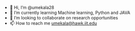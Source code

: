 - 👋 Hi, I’m @umekala28
- 🌱 I’m currently learning Machine learning, Python and JAVA
- 💞️ I’m looking to collaborate on research opportunities 
- 📫 How to reach me umekala@hawk.iit.edu

<!---
umekala28/umekala28 is a ✨ special ✨ repository because its `README.md` (this file) appears on your GitHub profile.
You can click the Preview link to take a look at your changes.
--->
